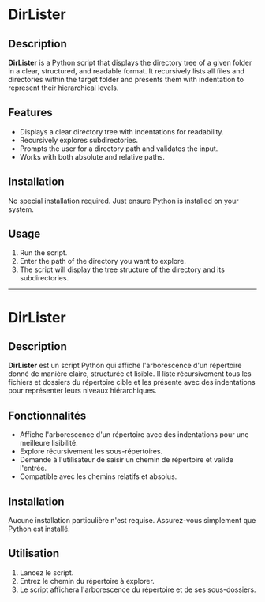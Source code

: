 # DirLister

## Description

**DirLister** is a Python script that displays the directory tree of a given folder in a clear, 
structured, and readable format. It recursively lists all files and directories within the target 
folder and presents them with indentation to represent their hierarchical levels.

## Features
- Displays a clear directory tree with indentations for readability.
- Recursively explores subdirectories.
- Prompts the user for a directory path and validates the input.
- Works with both absolute and relative paths.

## Installation
No special installation required. Just ensure Python is installed on your system.

## Usage
1. Run the script.
2. Enter the path of the directory you want to explore.
3. The script will display the tree structure of the directory and its subdirectories.

---

# DirLister

## Description

**DirLister** est un script Python qui affiche l'arborescence d'un répertoire donné de manière 
claire, structurée et lisible. Il liste récursivement tous les fichiers et dossiers du répertoire 
cible et les présente avec des indentations pour représenter leurs niveaux hiérarchiques.

## Fonctionnalités
- Affiche l'arborescence d'un répertoire avec des indentations pour une meilleure lisibilité.
- Explore récursivement les sous-répertoires.
- Demande à l'utilisateur de saisir un chemin de répertoire et valide l'entrée.
- Compatible avec les chemins relatifs et absolus.

## Installation
Aucune installation particulière n'est requise. Assurez-vous simplement que Python est installé.

## Utilisation
1. Lancez le script.
2. Entrez le chemin du répertoire à explorer.
3. Le script affichera l'arborescence du répertoire et de ses sous-dossiers.
